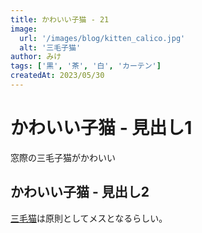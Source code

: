 ```yaml
---
title: かわいい子猫 - 21
image:
  url: '/images/blog/kitten_calico.jpg'
  alt: '三毛子猫'
author: みけ
tags: ['黒', '茶', '白', 'カーテン']
createdAt: 2023/05/30
---
```


# かわいい子猫 - 見出し1

窓際の三毛子猫がかわいい

## かわいい子猫 - 見出し2

[三毛猫](https://ja.wikipedia.org/wiki/%E4%B8%89%E6%AF%9B%E7%8C%AB)は原則としてメスとなるらしい。
